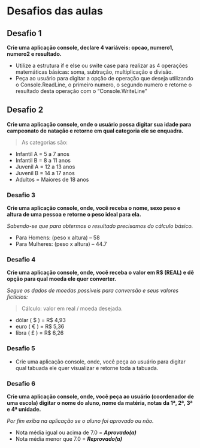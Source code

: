 # Desafios das aulas

## Desafio 1
 
**Crie uma aplicação console, declare 4 variáveis: opcao, numero1, numero2 e resultado.**
- Utilize a estrutura if e else ou swite case para realizar as 4 operações matemáticas básicas: soma, subtração, multiplicação e divisão.
- Peça ao usuário para digitar a opção de operação que deseja utilizando o Console.ReadLine, o primeiro numero, o segundo numero e retorne o resultado desta operação com o “Console.WriteLine”

## Desafio 2

**Crie uma aplicação console, onde o usuário possa digitar sua idade para campeonato de natação e retorne em qual categoria ele se enquadra.**
> As categorias são:
- Infantil A = 5 a 7 anos 
- Infantil B = 8 a 11 anos 
- Juvenil A = 12 a 13 anos
- Juvenil B = 14 a 17 anos
- Adultos = Maiores de 18 anos
  
### Desafio 3
**Crie uma aplicação console, onde, você receba o nome, sexo peso e altura de uma pessoa e retorne o peso ideal para ela.**

*Sabendo-se que para obtermos o resultado precisamos do cálculo básico.*

- Para Homens: (peso x altura) – 58
- Para Mulheres: (peso x altura) – 44.7

### Desafio 4
**Crie uma aplicação console, onde, você receba o valor em R$ (REAL) e dê opção para qual moeda ele quer converter.**

*Segue os dados de moedas possíveis para conversão e seus valores fictícios:*

> Cálculo: valor em real / moeda desejada.

- dólar ( $ ) = R$ 4,93 
- euro ( € ) = R$ 5,36
- libra ( £ ) = R$ 6,26
  
### Desafio 5
- Crie uma aplicação console, onde, você peça ao usuário para digitar qual tabuada ele quer visualizar e retorne toda a tabuada.
  
### Desafio 6
**Crie uma aplicação console, onde, você peça ao usuário (coordenador de uma escola) digitar o nome do aluno, nome da matéria, notas da 1ª, 2ª, 3ª e 4ª unidade.**

*Por fim exiba na aplicação se o aluno foi aprovado ou não.*

- Nota média igual ou acima de 7.0 = ***Aprovado(a)***
- Nota média menor que 7.0 = ***Reprovado(a)***
